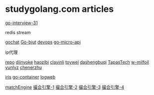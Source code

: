 # studygolang.com articles

[go-interview-31](https://mp.weixin.qq.com/s?__biz=MzI2MDA1MTcxMg==&mid=500983295&idx=1&sn=37ef907efb6d8a7bd3b82b98d84070ad&chksm=724743904530ca861faec3b3172edf176468f4773e3ef6f08cb94c73e0d8517e6f115387d8d1&mpshare=1&scene=1&srcid=1116ivfN1p34cdqpqgz0Rg4D&sharer_sharetime=1573873721091&sharer_shareid=be082b9b55860bca135c279cbeb97d77&key=b84ee3589849589977259508fbd9c1904b2297a5d2d856ca33c7fe772901660d90cc3f80bcebee5e92b1fafc463d8470d6774600185ed1328c885d65ce17cbe8fa85f92cd5d79870fecf43bd5239fb17&ascene=1&uin=MjYyMTk4OTk4NA%3D%3D&devicetype=Windows+10&version=62070158&lang=zh_CN&pass_ticket=JImzgQmuk0hEOlNuPnmJcDktxWkDr%2FjyAiAUvI5bZdd2UKZdTuUeSfJAXihXzFMm)

redis stream

[gochat](https://github.com/LockGit/gochat)
[Go-bjut](https://github.com/YahuiAn/Go-bjut)
[devops](https://studygolang.com/articles/24676#reply0)
[go-micro-api](https://github.com/wyanlord/go-micro-api)

ip代理

[repo](https://github.com/search?utf8=%E2%9C%93&q=proxy+pool&type=)
[diinvoke](https://github.com/diinvoke/proxy-pool)
[haozibi](https://github.com/haozibi/ProxyPool)
[clavinli](https://github.com/clavinli/ProxyPool)
[toywei](https://github.com/toywei/ProxyPool)
[dashengbuqi](https://github.com/dashengbuqi/proxypool)
[TapasTech](https://github.com/TapasTech/ip-pool)
[w-milfoil](https://github.com/w-milfoil/ip-proxy-pools)
[yunlyz](https://github.com/yunlyz/tirion)
[chenerzhu](https://github.com/chenerzhu/proxy-pool)

[iris](https://github.com/wyanlord/golang-iris-web)
[go-container](https://studygolang.com/articles/24773#reply0)
[logweb](https://github.com/ningxin18/logweb)

[matchEngine](https://github.com/viabtc/viabtc_exchange_server)
[撮合引擎-1](https://studygolang.com/articles/24724?fr=sidebar)
[撮合引擎-2](https://mp.weixin.qq.com/s?__biz=MzA5OTI1NDE0Mw==&mid=2652493969&idx=1&sn=c55e5fa3fe1953c2d72b85d9959ef10b&chksm=8b685281bc1fdb9701e8f006d43569dd6a094866f0f74afc496b3906d8e08a65898a42ed8c87&mpshare=1&scene=1&srcid=&sharer_sharetime=1574056639555&sharer_shareid=be082b9b55860bca135c279cbeb97d77&pass_ticket=Zdl2Jc7fygw4JI94BW16kjkEJGcAW3H2LUdGae39SvAhH7%2FSd42hlHPa%2FiYxQV0n#rd)
[撮合引擎-3](https://mp.weixin.qq.com/s?__biz=MzA5OTI1NDE0Mw==&mid=2652493987&idx=1&sn=58303882f2bfc33fa7e04b6042850a55&chksm=8b6852b3bc1fdba52a426be81fa94d8d09828fc6a6f6ed5f78164db6312da5be8ca11117f4a9&mpshare=1&scene=1&srcid=&sharer_sharetime=1574125404656&sharer_shareid=be082b9b55860bca135c279cbeb97d77&key=59770f4d1663a04268ecea01732cf2b95f9e063b842b41a05870e683c51e2a87c43b08265b7c5654bf305cc40029fbacb5adab88cc4bc4cdd39b1dfd7158406d38f33fe55a7a7bc108b29ffd4202648e&ascene=1&uin=MjYyMTk4OTk4NA%3D%3D&devicetype=Windows+10&version=62070158&lang=zh_CN&pass_ticket=rSG1SYNWGIXYyruCOVqHISJvfM3N3Y4qHzINBvwVBRSp1m5FBDdc7T3GbLBBnE%2Bh)
[撮合引擎-4](https://mp.weixin.qq.com/s?__biz=MzA5OTI1NDE0Mw==&mid=2652493993&idx=1&sn=6e7500d2141a0ca9a37b1a00e42746af&chksm=8b6852b9bc1fdbafb686804d1ab8d905e43350530f28c715c0da07d46f8bb5e27ff284a3596c&mpshare=1&scene=1&srcid=&sharer_sharetime=1574349539476&sharer_shareid=be082b9b55860bca135c279cbeb97d77&pass_ticket=o%2FAfpN9hwa197CfLDzQ%2Fr%2FuTrnS0A%2Fea5ujQlyaz6l%2B3rPABdN5y38LqtEqt9ZNN#rd)
